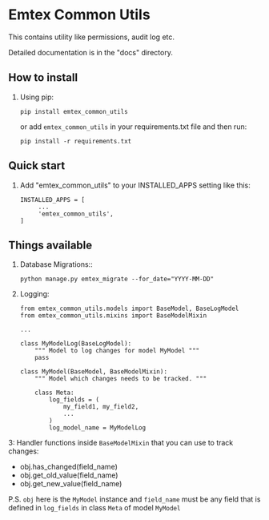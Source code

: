 # Emtex Common Utils

This contains utility like permissions, audit log etc.

Detailed documentation is in the "docs" directory.

## How to install

1. Using pip:
    
       pip install emtex_common_utils
    
    or add `emtex_common_utils` in your requirements.txt file and then run:
                
       pip install -r requirements.txt


## Quick start

1. Add "emtex_common_utils" to your INSTALLED_APPS setting like this:

       INSTALLED_APPS = [
            ...
            'emtex_common_utils',
       ]


## Things available

1. Database Migrations::

       python manage.py emtex_migrate --for_date="YYYY-MM-DD"

2. Logging:

       from emtex_common_utils.models import BaseModel, BaseLogModel
       from emtex_common_utils.mixins import BaseModelMixin

       ...

       class MyModelLog(BaseLogModel):
           """ Model to log changes for model MyModel """
           pass

       class MyModel(BaseModel, BaseModelMixin):
           """ Model which changes needs to be tracked. """

           class Meta:
               log_fields = (
                   my_field1, my_field2,
                   ...
               )
               log_model_name = MyModelLog
               
3: Handler functions inside `BaseModelMixin` that you can use to track changes:
* obj.has_changed(field_name)
* obj.get_old_value(field_name)
* obj.get_new_value(field_name)

P.S. `obj` here is the `MyModel` instance and `field_name` must be any field that is defined in `log_fields` in class `Meta` of model `MyModel`
